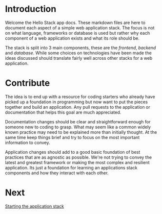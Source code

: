 # Introduction

Welcome the Hello Stack app docs. These markdown files are here to document each aspect of a simple web application stack. The focus is not on what language, frameworks or database is used but rather why each component of a web application exists and what its role should be.

The stack is split into 3 main components, these are the *frontend*, *backend* and *database*. While some choices on technologies have been made the ideas discussed should translate fairly well across other stacks for a web application.

# Contribute

The idea is to end up with a resource for coding starters who already have picked up a foundation in programming but now want to put the pieces together and build an application. Any pull requests to the application or documentation that helps this goal are much appreciated.

Documentation changes should be clear and straightforward enough for someone new to coding to grasp. What may seem like a common widely known practice may need to be explained more than initially thought. At the same time keep things brief and try to focus on the most important information to convey.

Application changes should add to a good basic foundation of best practices that are as agnostic as possible. We're not trying to convey the latest and greatest framework or making the most complex and resilient application. Its just a foundation for learning an applications stack components and how they interact with each other.

# Next

[Starting the application stack](2-starting-the-app.md)